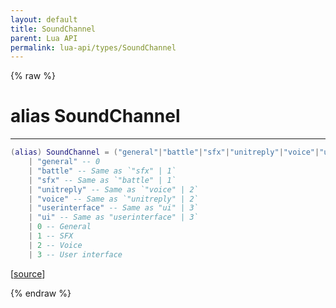 ```yaml
---
layout: default
title: SoundChannel
parent: Lua API
permalink: lua-api/types/SoundChannel
---
```


{% raw %}

# alias SoundChannel
---



```lua
(alias) SoundChannel = ("general"|"battle"|"sfx"|"unitreply"|"voice"|"userinterface"|"ui"|0|1|2...)
    | "general" -- 0
    | "battle" -- Same as `"sfx" | 1`
    | "sfx" -- Same as `"battle" | 1`
    | "unitreply" -- Same as `"voice" | 2`
    | "voice" -- Same as `"unitreply" | 2`
    | "userinterface" -- Same as "ui" | 3`
    | "ui" -- Same as "userinterface" | 3`
    | 0 -- General
    | 1 -- SFX
    | 2 -- Voice
    | 3 -- User interface

```




[<a href="https://github.com/beyond-all-reason/RecoilEngine/blob/b4d0041e4c68c34dace9abf492f9193d28ef5d7e/rts/Lua/LuaUnsyncedCtrl.cpp#L747-L760" target="_blank">source</a>]


{% endraw %}